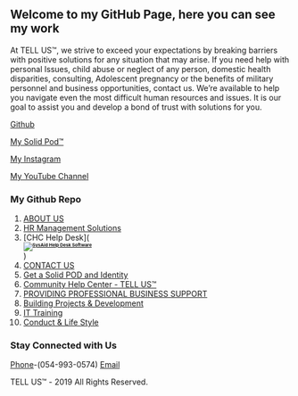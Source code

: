 ## **Welcome to my GitHub Page, here you can see my work**

At TELL US™, we strive to exceed your expectations by breaking barriers with positive solutions for any situation that may arise. If you need help with personal Issues, child abuse or neglect of any person, domestic health disparities, consulting, Adolescent pregnancy or the benefits of military personnel and business opportunities, contact us. We’re available to help you navigate even the most difficult human resources and issues. It is our goal to assist you and develop a bond of trust with solutions for you.





[Github](https://github.com/yididiel7)


[My Solid Pod™](https://yididiel7.solid.community/)


[My Instagram](https://www.instagram.com/tyrone.hills2/?hl=en)


[My YouTube Channel](http://www.youtube.com/c/TyroneHillsmbw/)




### My Github Repo



01. [ABOUT US](https://github.com/yididiel7/yididiel7.github.io/edit/master/index.md)
02. [HR Management Solutions](https://github.com/yididiel7/yididiel7.github.io/edit/master/index.md)
03. [CHC Help Desk](<span id="raImageSpan"></span><div style="color: #7A7B7F;font-weight: bold;font-size: 8px;;" id="sysaidRaInc" ><a href="http://www.ilient.com"><img style="border:0;cursor:pointer" src="http://127.0.0.1:8080/icons/ra/powered-by-SysAid.png" alt="SysAid Help Desk Software"></a></div><script type="text/javascript"> var enduserportal="0";var raAccnt='sysaid2591_trial';var raUrlPreffix="http://127.0.0.1:8080/";var RaImageSrc="http://127.0.0.1:8080/icons/ra/ra_portal.png";</script><script type="text/javascript" src="http://127.0.0.1:8080/RemoteAccessImage"></script>)
04. [CONTACT US](https://github.com/yididiel7/yididiel7.github.io/edit/master/index.md)
05. [Get a Solid POD and Identity](https://inrupt.net/)
06. [Community Help Center - TELL US™](https://yididiel7.github.io/)
07. [PROVIDING PROFESSIONAL BUSINESS SUPPORT](https://tellus.godaddysites.com/)
08. [Building Projects & Development](https://github.com/yididiel7/yididiel7.github.io/edit/master/index.md)
09. [IT Training](https://github.com/yididiel7/yididiel7.github.io/edit/master/index.md)
10. [Conduct & Life Style](https://github.com/yididiel7/yididiel7.github.io/edit/master/index.md)

### Stay Connected with Us

[Phone](612-888-5073)-(054-993-0574)
[Email](mobw4u@gmail.com)

TELL US™ - 2019 All Rights Reserved.


